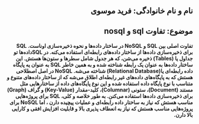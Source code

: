 <h2 dir="rtl"> نام و نام خانوادگی: فرید موسوی </h2>
<h2 dir="rtl"> موضوع: تفاوت sql و nosql </h2>
<h4 dir="rtl">تفاوت اصلی بین SQL و NoSQL در ساختار داده‌ها و نحوه ذخیره‌سازی اوناست.
SQL برای ذخیره‌سازی داده‌ها از ساختار داده‌های رابطه‌ای استفاده می‌کنه. در SQLداده‌ها تو جداول یا (Tables) ذخیره می‌شن، که هر جدول شامل سطرها و ستون‌ها هستش. این ساختار داده‌ها به عنوان یک رابطه شناخته شده و به همین خاطر SQL به عنوان یه پایگاه داده رابطه‌ای یا(Relational Database)  شناخته می‌شه. NoSQL در اصل اصطلاحی هستش که به پایگاه‌های داده‌های غیر رابطه‌ای اطلاق می‌شه که از ساختار داده‌های متنوع و متناسب با نوع پایگاه داده استفاده شده و این نوع پایگاه‌های داده از ساختارهایی مثل مستند (Document)، ستونی (Columnar)، کلید-مقدار (Key-Value) و گراف (Graph) برای ذخیره‌سازی داده‌ها استفاده می‌کنن. به طور خلاصه و کلی، SQL برای پروژه‌هایی مناسب هستش که نیاز به ساختار داده رابطه‌ای و عملیات پیچیده دارن ، اما NoSQL برای پروژه‌هایی مناسب هستش که نیاز به انعطاف پذیری بالا و قابلیت افزایش افقی و کارایی بالا دارن.
